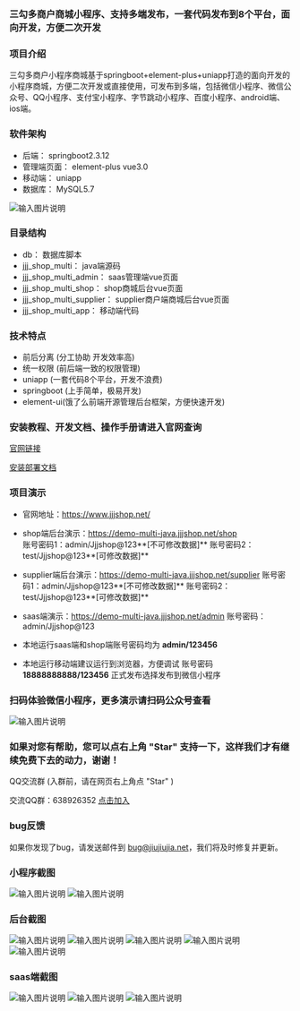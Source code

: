 ### 三勾多商户商城小程序、支持多端发布，一套代码发布到8个平台，面向开发，方便二次开发


### 项目介绍


三勾多商户小程序商城基于springboot+element-plus+uniapp打造的面向开发的小程序商城，方便二次开发或直接使用，可发布到多端，包括微信小程序、微信公众号、QQ小程序、支付宝小程序、字节跳动小程序、百度小程序、android端、ios端。


### 软件架构

- 后端：  springboot2.3.12
- 管理端页面：  element-plus vue3.0
- 移动端：  uniapp
- 数据库：  MySQL5.7

![输入图片说明](https://www.jjjshop.net/gitee/multi-java/jjjshop.png)
### 目录结构

- db：  数据库脚本
- jjj_shop_multi：  java端源码
- jjj_shop_multi_admin：  saas管理端vue页面
- jjj_shop_multi_shop：  shop商城后台vue页面
- jjj_shop_multi_supplier：  supplier商户端商城后台vue页面
- jjj_shop_multi_app：  移动端代码

### 技术特点
- 前后分离 (分工协助 开发效率高)
- 统一权限 (前后端一致的权限管理)
- uniapp (一套代码8个平台，开发不浪费)
- springboot (上手简单，极易开发)
- element-ui(饿了么前端开源管理后台框架，方便快速开发)

 ### 安装教程、开发文档、操作手册请进入官网查询

[官网链接](http://www.jjjshop.net)

[安装部署文档](https://doc.jjjshop.net/MultiJava)


### 项目演示 

- 官网地址：https://www.jjjshop.net/      

- shop端后台演示：https://demo-multi-java.jjjshop.net/shop     
账号密码1：admin/Jjjshop@123**[不可修改数据]** 
账号密码2：test/Jjjshop@123**[可修改数据]** 

- supplier端后台演示：https://demo-multi-java.jjjshop.net/supplier
账号密码1：admin/Jjjshop@123**[不可修改数据]** 
账号密码2：test/Jjjshop@123**[可修改数据]** 

- saas端演示：https://demo-multi-java.jjjshop.net/admin     账号密码：admin/Jjjshop@123


- 本地运行saas端和shop端账号密码均为    **admin/123456** 

- 本地运行移动端建议运行到浏览器，方便调试 账号密码 **18888888888/123456** 正式发布选择发布到微信小程序

 ### 扫码体验微信小程序，更多演示请扫码公众号查看 
![输入图片说明](https://www.jjjshop.net/gitee/multi-java/demo.png "demo.png")


 ### 如果对您有帮助，您可以点右上角 "Star" 支持一下，这样我们才有继续免费下去的动力，谢谢！
QQ交流群 (入群前，请在网页右上角点 "Star" )

交流QQ群：638926352  [点击加入](https://qm.qq.com/cgi-bin/qm/qr?k=qsJON0WddOXsEOov8zkLI4rTyEX_VDXA&jump_from=webapi)

 ### bug反馈

如果你发现了bug，请发送邮件到 bug@jiujiujia.net，我们将及时修复并更新。 

 ### 小程序截图
![输入图片说明](https://images.gitee.com/uploads/images/2021/0713/115156_5c456fe7_1699189.jpeg "小程序截图-1.jpg")
![输入图片说明](https://images.gitee.com/uploads/images/2021/0713/115205_538df117_1699189.jpeg "小程序截图-2.jpg")


 ### 后台截图 
![输入图片说明](https://images.gitee.com/uploads/images/2021/0713/134125_d2ae228c_1699189.jpeg "后台截图-1.jpg")
![输入图片说明](https://images.gitee.com/uploads/images/2021/0713/134133_e80e6917_1699189.jpeg "后台截图-2.jpg")
![输入图片说明](https://images.gitee.com/uploads/images/2021/0713/134142_5af2c033_1699189.jpeg "后台截图-3.jpg")
![输入图片说明](https://images.gitee.com/uploads/images/2021/0713/134151_ed2b3a3c_1699189.jpeg "后台截图-4.jpg")
![输入图片说明](https://images.gitee.com/uploads/images/2021/0713/134201_3b6e03dd_1699189.jpeg "后台截图-5.jpg")

 ### saas端截图 

![输入图片说明](https://images.gitee.com/uploads/images/2021/0702/105948_bb66da18_1699189.png "saas-1.png")
![输入图片说明](https://images.gitee.com/uploads/images/2021/0702/105956_ee6d1d73_1699189.png "saas-2.png")
![输入图片说明](https://images.gitee.com/uploads/images/2021/0702/110007_3f3b08c6_1699189.png "saas-3.png")
 